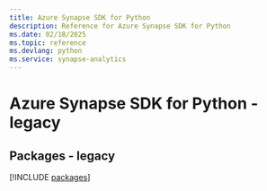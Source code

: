 ```yaml
---
title: Azure Synapse SDK for Python
description: Reference for Azure Synapse SDK for Python
ms.date: 02/18/2025
ms.topic: reference
ms.devlang: python
ms.service: synapse-analytics
---
```

# Azure Synapse SDK for Python - legacy
## Packages - legacy
[!INCLUDE [packages](synapse-index.md)]